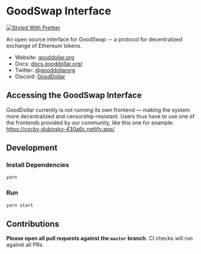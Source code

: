 # GoodSwap Interface

[![Styled With Prettier](https://img.shields.io/badge/code_style-prettier-ff69b4.svg)](https://prettier.io/)

An open source interface for GoodSwap -- a protocol for decentralized exchange of Ethereum tokens.

- Website: [gooddollar.org](https://gooddollar.org/)
- Docs: [docs.gooddollar.org/](https://docs.gooddollar.org/)
- Twitter: [@gooddollarorg](https://twitter.com/gooddollarorg?ref_src=twsrc%5Egoogle%7Ctwcamp%5Eserp%7Ctwgr%5Eauthor)
- Discord: [GoodDollar](https://discord.gg/94g9svgz)

## Accessing the GoodSwap Interface

GoodDollar currently is not running its own frontend — making the system more decentralized and censorship-resistant.
Users thus have to use one of the frontends provided by our community, like this one for example:
https://cocky-dubinsky-430a6c.netlify.app/ 

## Development

### Install Dependencies

```bash
yarn
```

### Run

```bash
yarn start
```

## Contributions

**Please open all pull requests against the `master` branch.**
CI checks will run against all PRs.
